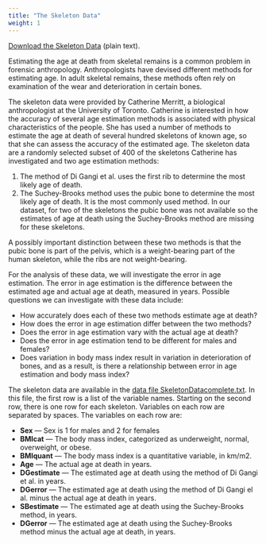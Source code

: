 ```yaml
---
title: "The Skeleton Data"
weight: 1
---
```


[Download the Skeleton Data](../SkeletonDatacomplete.txt) (plain text).

Estimating the age at death from skeletal remains is a common problem in forensic anthropology. Anthropologists have devised different methods for estimating age. In adult skeletal remains, these methods often rely on examination of the wear and deterioration in certain bones.

The skeleton data were provided by Catherine Merritt, a biological anthropologist at the University of Toronto. Catherine is interested in how the accuracy of several age estimation methods is associated with physical characteristics of the people. She has used a number of methods to estimate the age at death of several hundred skeletons of known age, so that she can assess the accuracy of the estimated age. The skeleton data are a randomly selected subset of 400 of the skeletons Catherine has investigated and two age estimation methods:

1. The method of Di Gangi et al. uses the first rib to determine the most likely age of death.
2. The Suchey-Brooks method uses the pubic bone to determine the most likely age of death. It is the most commonly used method. In our dataset, for two of the skeletons the pubic bone was not available so the estimates of age at death using the Suchey-Brooks method are missing for these skeletons.

A possibly important distinction between these two methods is that the pubic bone is part of the pelvis, which is a weight-bearing part of the human skeleton, while the ribs are not weight-bearing.

For the analysis of these data, we will investigate the error in age estimation. The error in age estimation is the difference between the estimated age and actual age at death, measured in years. Possible questions we can investigate with these data include:

- How accurately does each of these two methods estimate age at death?
- How does the error in age estimation differ between the two methods?
- Does the error in age estimation vary with the actual age at death?
- Does the error in age estimation tend to be different for males and females?
- Does variation in body mass index result in variation in deterioration of bones, and as a result, is there a relationship between error in age estimation and body mass index?

The skeleton data are available in the [data file SkeletonDatacomplete.txt](../SkeletonDatacomplete.txt). In this file, the first row is a list of the variable names. Starting on the second row, there is one row for each skeleton. Variables on each row are separated by spaces. The variables on each row are:

- **Sex** — Sex is 1 for males and 2 for females
- **BMIcat** — The body mass index, categorized as underweight, normal, overweight, or obese.
- **BMIquant** — The body mass index is a quantitative variable, in km/m2.
- **Age** — The actual age at death in years.
- **DGestimate** — The estimated age at death using the method of Di Gangi et al. in years.
- **DGerror** — The estimated age at death using the method of Di Gangi el al. minus the actual age at death in years.
- **SBestimate** — The estimated age at death using the Suchey-Brooks method, in years.
- **DGerror** — The estimated age at death using the Suchey-Brooks method minus the actual age at death, in years.
